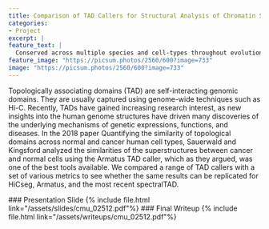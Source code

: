 ```yaml
---
title: Comparison of TAD Callers for Structural Analysis of Chromatin Structure from Interaction Hi-C Matrix
categories:
- Project
excerpt: |
feature_text: |
  Conserved across multiple species and cell-types throughout evolution, TADs offer an insight into functional elements in the genome as there are evidence suggesting that all TADs represent functional domains...
feature_image: "https://picsum.photos/2560/600?image=733"
image: "https://picsum.photos/2560/600?image=733"
---
```


Topologically associating domains (TAD) are self-interacting genomic domains. They are usually
captured using genome-wide techniques such as Hi-C. Recently, TADs have gained increasing
research interest, as new insights into the human genome structures have driven many discoveries
of the underlying mechanisms of genetic expressions, functions, and diseases. In the 2018 paper
Quantifying the similarity of topological domains across normal and cancer human cell types,
Sauerwald and Kingsford analyzed the similarities of the superstructures between cancer and
normal cells using the Armatus TAD caller, which as they argued, was one of the best tools
available. We compared a range of TAD callers with a set of various metrics to see whether the
same results can be replicated for HiCseg, Armatus, and the most recent spectralTAD.
<div hidden>
### Poster
{% include file.html link="/assets/posters/cmu_02510.pdf" height="600"%}
</div>
### Presentation Slide
{% include file.html link="/assets/slides/cmu_02512.pdf"%}
### Final Writeup
{% include file.html link="/assets/writeups/cmu_02512.pdf"%}

